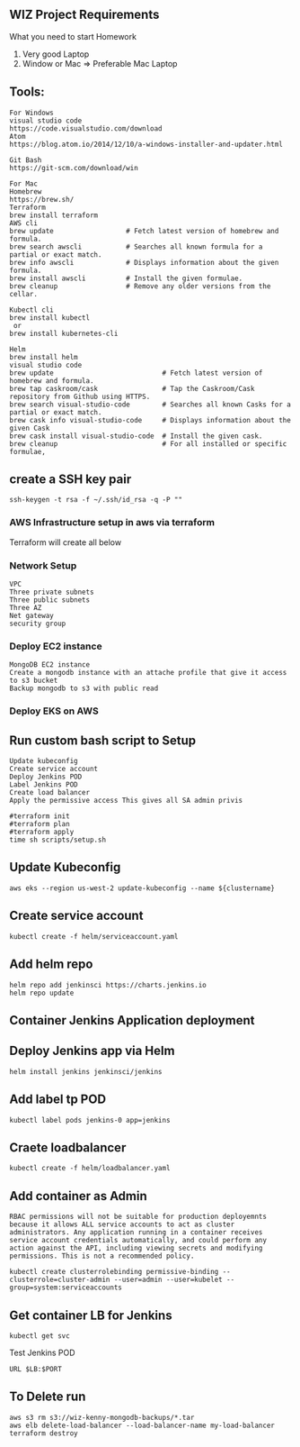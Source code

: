 ## WIZ Project Requirements 

What you need to start Homework
1.	Very good Laptop
2.	Window or Mac => Preferable Mac Laptop

## Tools:
```
For Windows
visual studio code
https://code.visualstudio.com/download
Atom
https://blog.atom.io/2014/12/10/a-windows-installer-and-updater.html

Git Bash
https://git-scm.com/download/win

For Mac
Homebrew
https://brew.sh/
Terraform
brew install terraform  
AWS cli
brew update                  # Fetch latest version of homebrew and formula.
brew search awscli           # Searches all known formula for a partial or exact match.
brew info awscli             # Displays information about the given formula.
brew install awscli          # Install the given formulae.
brew cleanup                 # Remove any older versions from the cellar.

Kubectl cli
brew install kubectl 
 or
brew install kubernetes-cli

Helm
brew install helm
visual studio code
brew update                           # Fetch latest version of homebrew and formula.
brew tap caskroom/cask                # Tap the Caskroom/Cask repository from Github using HTTPS.
brew search visual-studio-code        # Searches all known Casks for a partial or exact match.
brew cask info visual-studio-code     # Displays information about the given Cask
brew cask install visual-studio-code  # Install the given cask.
brew cleanup                          # For all installed or specific formulae, 
```
## create a SSH key pair
```
ssh-keygen -t rsa -f ~/.ssh/id_rsa -q -P ""
``` 
### AWS Infrastructure setup in aws via terraform
Terraform will create all below
### Network Setup
```
VPC 
Three private subnets
Three public subnets
Three AZ  
Net gateway
security group
```
### Deploy EC2 instance
```
MongoDB EC2 instance
Create a mongodb instance with an attache profile that give it access to s3 bucket 
Backup mongodb to s3 with public read
```
### Deploy EKS on AWS

## Run custom bash script to Setup 
```
Update kubeconfig 
Create service account
Deploy Jenkins POD
Label Jenkins POD
Create load balancer
Apply the permissive access This gives all SA admin privis
```
```
#terraform init 
#terraform plan
#terraform apply
time sh scripts/setup.sh
```
## Update Kubeconfig
```
aws eks --region us-west-2 update-kubeconfig --name ${clustername}
```
## Create service account
```
kubectl create -f helm/serviceaccount.yaml
```
## Add helm repo
```
helm repo add jenkinsci https://charts.jenkins.io
helm repo update
```
## Container Jenkins Application deployment
## Deploy Jenkins app  via Helm 
```
helm install jenkins jenkinsci/jenkins
```
## Add label tp POD
```
kubectl label pods jenkins-0 app=jenkins
```
## Craete loadbalancer
```
kubectl create -f helm/loadbalancer.yaml
```
## Add container as Admin
```
RBAC permissions will not be suitable for production deployemnts because it allows ALL service accounts to act as cluster administrators. Any application running in a container receives service account credentials automatically, and could perform any action against the API, including viewing secrets and modifying permissions. This is not a recommended policy.

kubectl create clusterrolebinding permissive-binding --clusterrole=cluster-admin --user=admin --user=kubelet --group=system:serviceaccounts
```
## Get container LB for Jenkins
```
kubectl get svc
```
Test Jenkins POD
```
URL $LB:$PORT
```
## To Delete run
```
aws s3 rm s3://wiz-kenny-mongodb-backups/*.tar
aws elb delete-load-balancer --load-balancer-name my-load-balancer
terraform destroy
```

